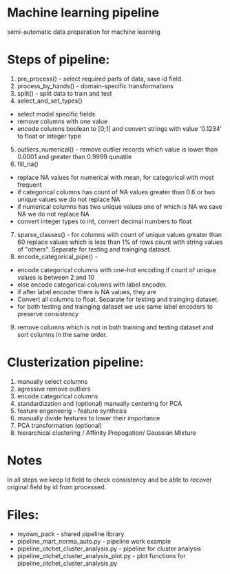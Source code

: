 # Machine learning pipeline
semi-automatic data preparation for machine learning

# Steps of pipeline:
1. pre_process() - select required parts of data, save id field.
2. process_by_hands() - domain-specific transformations
3. split() - split data to train and test
4. select_and_set_types()
  - select model specific fields
  - remove columns with one value
  - encode columns boolean to [0;1] and convert strings with value '0.1234' to float or integer type
5. outliers_numerical() - remove outlier records which value is lower than 0.0001 and greater than 0.9999 qunatile
6. fill_na()
  - replace NA values for numerical with mean, for categorical with most frequent
  - if categorical columns has count of NA values greater than 0.6 or two unique values we do not replace NA
  - if numerical columns has two unique values one of which is NA we save NA we do not replace NA
  - convert integer types to int, convert decimal numbers to float
7. sparse_classes() - for columns with count of unique values greater than 60 replace values which is less than 1% of rows count with string values of "others". Separate for testing and trainging dataset.
8. encode_categorical_pipe() -
  - encode categorical columns with one-hot encoding if count of unique values is between 2 and 10
  - else encode categorical columns with label encoder.
  - if after label encoder there is NA values, they are
  - Convert all columns to float. Separate for testing and trainging dataset.
  - for both testing and trainging dataset we use same label encoders to preserve consistency
9. remove columns which is not in both training and testing dataset and sort columns in the same order.


# Clusterization pipeline:
1. manually select columns
2. agressive remove outliers
3. encode categorical columns
4. standardization and (optional) manually centering for PCA
5. feature engeneerig - feature synthesis
6. manually divide features to lower their importance
7. PCA transformation (optional)
7. hierarchical clustering / Affinity Propogation/ Gaussian Mixture

# Notes
In all steps we keep Id field to check consistency and be able to recover original field by id from processed.

# Files:
- myown_pack - shared pipeline library
- pipeline_mart_norma_auto.py - pipeline work example
- pipeline_otchet_cluster_analysis.py - pipeline for cluster analysis
- pipeline_otchet_cluster_analysis_plot.py - plot functions for pipeline_otchet_cluster_analysis.py
